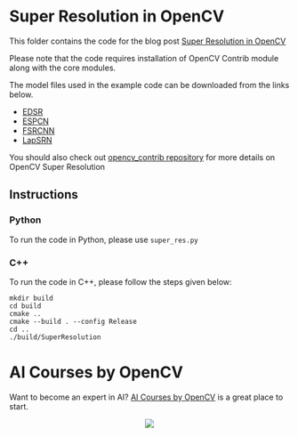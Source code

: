 # Super Resolution in OpenCV
This folder contains the code for the blog post [Super Resolution in OpenCV](https://learnopencv.com/super-resolution-in-opencv/)

Please note that the code requires installation of OpenCV Contrib module along with the core modules.

The model files used in the example code can be downloaded from the links below.

* [EDSR](https://github.com/Saafke/EDSR_Tensorflow/tree/master/models)
* [ESPCN](https://github.com/fannymonori/TF-ESPCN/tree/master/export)
* [FSRCNN](https://github.com/Saafke/FSRCNN_Tensorflow/tree/master/models)
* [LapSRN](https://github.com/fannymonori/TF-LapSRN/tree/master/export)

You should also check out [opencv_contrib repository](https://github.com/opencv/opencv_contrib/tree/master/modules/dnn_superres) for more details on OpenCV Super Resolution


## Instructions

### Python

To run the code in Python, please use `super_res.py`

### C++

To run the code in C++, please follow the steps given below:

```
mkdir build
cd build
cmake ..
cmake --build . --config Release
cd ..
./build/SuperResolution
```

# AI Courses by OpenCV

Want to become an expert in AI? [AI Courses by OpenCV](https://opencv.org/courses/) is a great place to start.

<a href="https://opencv.org/courses/">
<p align="center">
<img src="https://www.learnopencv.com/wp-content/uploads/2020/04/AI-Courses-By-OpenCV-Github.png">
</p>
</a>
